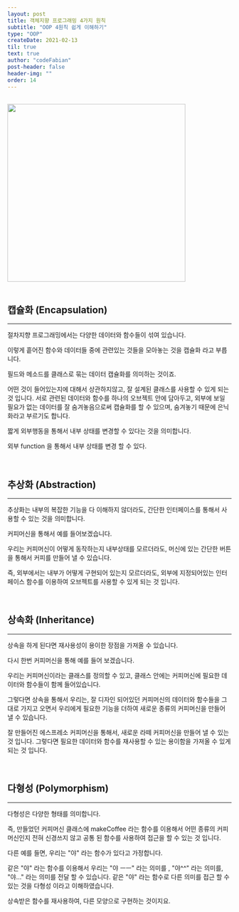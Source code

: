 ```yaml
---
layout: post
title: 객체지향 프로그래밍 4가지 원칙
subtitle: "OOP 4원칙 쉽게 이해하기"
type: "OOP"
createDate: 2021-02-13
til: true
text: true
author: "codeFabian"
post-header: false
header-img: ""
order: 14
---
```


<br>

<img src="https://user-images.githubusercontent.com/46562138/107852293-45f5a700-6e53-11eb-9b33-6739d8e73fc3.jpeg" width="400" heigth="300px">

<br>

<br>

## 캡슐화 (Encapsulation)

---

절차지향 프로그래밍에서는 다양한 데이터와 함수들이 섞여 있습니다.

이렇게 흩어진 함수와 데이터들 중에 관련있는 것들을 모아놓는 것을 캡슐화 라고 부릅니다.

필드와 메소드를 클래스로 묶는 데이터 캡슐화를 의미하는 것이죠.

어떤 것이 들어있는지에 대해서 상관하지않고, 잘 설계된 클래스를 사용할 수 있게 되는 것 입니다. 서로 관련된 데이터와 함수를 하나의 오브젝트 안에 담아두고, 외부에 보일 필요가 없는 데이터를 잘 숨겨놓음으로써 캡슐화를 할 수 있으며, 숨겨놓기 때문에 은닉화라고 부르기도 합니다.

짧게 외부행동을 통해서 내부 상태를 변경할 수 있다는 것을 의미합니다.

외부 function 을 통해서 내부 상태를 변경 할 수 있다.

<br>

## 추상화 (Abstraction)

---

추상화는 내부의 복잡한 기능을 다 이해하지 않더라도, 간단한 인터페이스를 통해서 사용할 수 있는 것을 의미합니다.

커피머신을 통해서 예를 들어보겠습니다.

우리는 커피머신이 어떻게 동작하는지 내부상태를 모르더라도, 머신에 있는 간단한 버튼을 통해서 커피를 만들어 낼 수 있습니다.

즉, 외부에서는 내부가 어떻게 구현되어 있는지 모르더라도, 외부에 지정되어있는 인터페이스 함수를 이용하여 오브젝트를 사용할 수 있게 되는 것 입니다.

<br>

## 상속화 (Inheritance)

---

상속을 하게 된다면 재사용성이 용이한 장점을 가져올 수 있습니다.

다시 한번 커피머신을 통해 예를 들어 보겠습니다.

우리는 커피머신이라는 클래스를 정의할 수 있고, 클래스 안에는 커피머신에 필요한 데이터와 함수들이 함께 들어있습니다.

그렇다면 상속을 통해서 우리는, 잘 디자인 되어있던 커피머신의 데이터와 함수들을 그대로 가지고 오면서 우리에게 필요한 기능을 더하여 새로운 종류의 커피머신을 만들어 낼 수 있습니다.

잘 만들어진 에스프레소 커피머신을 통해서, 새로운 라떼 커피머신을 만들어 낼 수 있는 것 입니다. 그렇다면 필요한 데이터와 함수를 재사용할 수 있는 용이함을 가져올 수 있게 되는 것 입니다.

<br>

## 다형성 (Polymorphism)

---

다형성은 다양한 형태를 의미합니다.

즉, 만들었던 커피머신 클래스에 makeCoffee 라는 함수를 이용해서 어떤 종류의 커피머신인지 전혀 신경쓰지 않고 공통 된 함수를 사용하여 접근을 할 수 있는 것 입니다.

다른 예를 들면, 우리는 "야" 라는 함수가 있다고 가정합니다.

같은 "야" 라는 함수를 이용해서 우리는 "야 ㅡㅡ" 라는 의미를 , "야^^" 라는 의미를, "야..." 라는 의미를 전달 할 수 있습니다. 같은 "야" 라는 함수로 다른 의미를 접근 할 수 있는 것을 다형성 이라고 이해하였습니다.

상속받은 함수를 재사용하여, 다른 모양으로 구현하는 것이지요.
